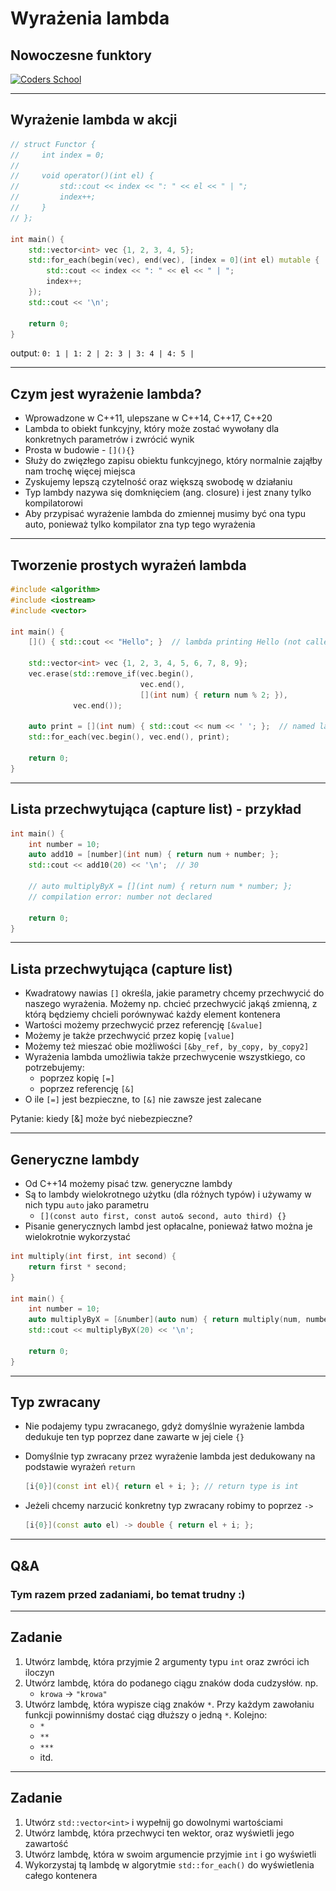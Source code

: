 <!-- .slide: data-background="#111111" -->

# Wyrażenia lambda

## Nowoczesne funktory

<a href="https://coders.school">
    <img width="500" data-src="../img/coders_school_logo.png" src="../img/coders_school_logo.png" alt="Coders School" class="plain">
</a>

___

## Wyrażenie lambda w akcji

```cpp []
// struct Functor {
//     int index = 0;
//
//     void operator()(int el) {
//         std::cout << index << ": " << el << " | ";
//         index++;
//     }
// };

int main() {
    std::vector<int> vec {1, 2, 3, 4, 5};
    std::for_each(begin(vec), end(vec), [index = 0](int el) mutable {
        std::cout << index << ": " << el << " | ";
        index++;
    });
    std::cout << '\n';

    return 0;
}
```
<!-- .element: class="fragment fade-in" -->

output: `0: 1 | 1: 2 | 2: 3 | 3: 4 | 4: 5 | `
<!-- .element: class="fragment fade-in" -->

___

## Czym jest wyrażenie lambda?

* <!-- .element: class="fragment fade-in" --> Wprowadzone w C++11, ulepszane w C++14, C++17, C++20
* <!-- .element: class="fragment fade-in" --> Lambda to obiekt funkcyjny, który może zostać wywołany dla konkretnych parametrów i zwrócić wynik
* <!-- .element: class="fragment fade-in" --> Prosta w budowie - <code>[](){}</code>
* <!-- .element: class="fragment fade-in" --> Służy do zwięzłego zapisu obiektu funkcyjnego, który normalnie zająłby nam trochę więcej miejsca
* <!-- .element: class="fragment fade-in" --> Zyskujemy lepszą czytelność oraz większą swobodę w działaniu
* <!-- .element: class="fragment fade-in" --> Typ lambdy nazywa się domknięciem (ang. closure) i jest znany tylko kompilatorowi
* <!-- .element: class="fragment fade-in" --> Aby przypisać wyrażenie lambda do zmiennej musimy być ona typu auto, ponieważ tylko kompilator zna typ tego wyrażenia

___

## Tworzenie prostych wyrażeń lambda

```cpp
#include <algorithm>
#include <iostream>
#include <vector>

int main() {
    []() { std::cout << "Hello"; }  // lambda printing Hello (not called)

    std::vector<int> vec {1, 2, 3, 4, 5, 6, 7, 8, 9};
    vec.erase(std::remove_if(vec.begin(),
                             vec.end(),
                             [](int num) { return num % 2; }),
              vec.end());

    auto print = [](int num) { std::cout << num << ' '; };  // named lambda
    std::for_each(vec.begin(), vec.end(), print);

    return 0;
}
```

___

## Lista przechwytująca (capture list) - przykład

```cpp []
int main() {
    int number = 10;
    auto add10 = [number](int num) { return num + number; };
    std::cout << add10(20) << '\n';  // 30

    // auto multiplyByX = [](int num) { return num * number; };
    // compilation error: number not declared

    return 0;
}
```

___

## Lista przechwytująca (capture list)

* Kwadratowy nawias `[]` określa, jakie parametry chcemy przechwycić do naszego wyrażenia. Możemy np. chcieć przechwycić jakąś zmienną, z którą będziemy chcieli porównywać każdy element kontenera
* Wartości możemy przechwycić przez referencję `[&value]`
* Możemy je także przechwycić przez kopię `[value]`
* Możemy też mieszać obie możliwości `[&by_ref, by_copy, by_copy2]`
* Wyrażenia lambda umożliwia także przechwycenie wszystkiego, co potrzebujemy:
  * poprzez kopię `[=]`
  * poprzez referencję `[&]`
* O ile `[=]` jest bezpieczne, to `[&]` nie zawsze jest zalecane

Pytanie: kiedy [&] może być niebezpieczne?

___

## Generyczne lambdy

* Od C++14 możemy pisać tzw. generyczne lambdy
* Są to lambdy wielokrotnego użytku (dla różnych typów) i używamy w nich typu `auto` jako parametru
  * `[](const auto first, const auto& second, auto third) {}`
* Pisanie generycznych lambd jest opłacalne, ponieważ łatwo można je wielokrotnie wykorzystać

```cpp []
int multiply(int first, int second) {
    return first * second;
}

int main() {
    int number = 10;
    auto multiplyByX = [&number](auto num) { return multiply(num, number); };
    std::cout << multiplyByX(20) << '\n';

    return 0;
}
```

___

## Typ zwracany

* Nie podajemy typu zwracanego, gdyż domyślnie wyrażenie lambda dedukuje ten typ poprzez dane zawarte w jej ciele `{}`
* Domyślnie typ zwracany przez wyrażenie lambda jest dedukowany na podstawie wyrażeń `return`

  ```cpp []
  [i{0}](const int el){ return el + i; }; // return type is int
  ```

* Jeżeli chcemy narzucić konkretny typ zwracany robimy to poprzez `->`

  ```cpp []
  [i{0}](const auto el) -> double { return el + i; };
  ```

___

## Q&A

### Tym razem przed zadaniami, bo temat trudny :)

___

## Zadanie

1. Utwórz lambdę, która przyjmie 2 argumenty typu `int` oraz zwróci ich iloczyn
2. Utwórz lambdę, która do podanego ciągu znaków doda cudzysłów. np.
   * `krowa` -> `"krowa"`
3. Utwórz lambdę, która wypisze ciąg znaków `*`. Przy każdym zawołaniu funkcji powinniśmy dostać ciąg dłuższy o jedną `*`. Kolejno:
   * `*`
   * `**`
   * `***`
   * itd.

___

## Zadanie

1. Utwórz `std::vector<int>` i wypełnij go dowolnymi wartościami
2. Utwórz lambdę, która przechwyci ten wektor, oraz wyświetli jego zawartość
3. Utwórz lambdę, która w swoim argumencie przyjmie `int` i go wyświetli
4. Wykorzystaj tą lambdę w algorytmie `std::for_each()` do wyświetlenia całego kontenera
